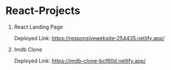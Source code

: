 # React-Projects
 
 1. React Landing Page
    
    Deployed Link: https://responsivewebsite-254435.netlify.app/

 3. Imdb Clone
    
    Deployed Link:  https://imdb-clone-bcf60d.netlify.app/
